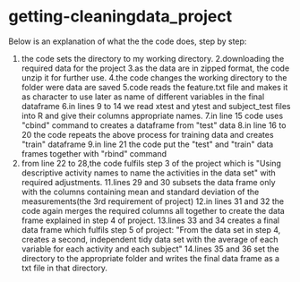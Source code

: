 # getting-cleaningdata_project
Below is an explanation of what the the code does, step by step:

1. the code sets the directory to my working directory.
2.downloading the required data for the project
3.as the data are in zipped format, the code unzip it for further use.
4.the code changes the working directory to the folder were data are saved
5.code reads the feature.txt file and makes it as character to use later as name of different variables in the final dataframe
6.in lines 9 to 14 we read xtest and ytest  and subject_test files into R and give their columns  appropriate names.
7.in line 15 code uses "cbind" command to creates a dataframe from "test" data
8.in line 16 to 20 the code repeats the above process for training data and creates  "train" dataframe
9.in line 21 the code put the "test" and "train" data frames together with "rbind" command
10. from line 22 to 28,the code fulfils step 3 of the project which is "Using descriptive activity names to name the activities in the data set" with required adjustments.
11.lines 29 and 30 subsets the data frame only with the columns containing mean and standard deviation of the measurements(the 3rd requirement of project)
12.in lines 31 and 32 the code again merges the required columns all together to create  the data frame explained in step 4 of project.
13.lines 33 and 34 creates a final data frame which fulfils step 5 of project: "From the data set in step 4, creates a second, independent tidy data set with the average of each variable for each activity and each subject"
14.lines 35 and 36 set the directory to the appropriate folder and writes the final data frame as a txt file in that directory.
